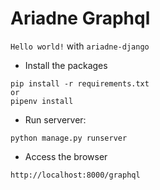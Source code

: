 # Ariadne Graphql

```Hello world!``` with ```ariadne-django```

- Install the packages
~~~
pip install -r requirements.txt
or
pipenv install
~~~
- Run serverver:
~~~
python manage.py runserver
~~~
- Access the browser
~~~
http://localhost:8000/graphql
~~~